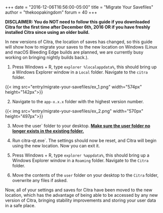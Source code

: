 +++
date = "2016-12-06T16:56:00-05:00"
title = "Migrate Your Savefiles"
author = "thekoopakingdom"
forum = 40
+++

**DISCLAIMER: You do NOT need to follow this guide if you downloaded Citra for the first time after December 6th, 2016 
OR if you have freshly installed Citra since using an older build.**

In new versions of Citra, the location of saves has changed, so this guide will show how to migrate your saves to the 
 new location on Windows (Linux and macOS Bleeding Edge builds are planned, we are currently busy working on bringing 
 nightly builds back.).

1. Press Windows + R, type `explorer %localappdata%`, this should bring up a Windows Explorer window in a `Local` 
 folder. Navigate to the `citra` folder.
 
{{< img src="entry/migrate-your-savefiles/ex_1.png" width="574px" height="142px">}}

2. Navigate to the `app-x.x.x` folder with the highest version number.

{{< img src="entry/migrate-your-savefiles/ex_2.png" width="570px" height="497px">}}

3. Move the user` folder to your desktop. **<u>Make sure the user folder no longer exists in the existing folder.</u>**

4. Run citra-qt.exe`. The settings should now be reset, and Citra will begin using the new location. Now you can exit 
    it.

5. Press Windows + R, type `explorer %appdata%`, this should bring up a Windows Explorer window in a `Roaming` folder. 
    Navigate to the ```Citra ```folder.

6. Move the contents of the `user` folder on your desktop to the `Citra` folder, overwrite any files if asked.

Now, all of your settings and saves for Citra have been moved to the new location, which has the advantage of being able
 to be accessed by any new version of Citra, bringing stability improvements and storing your user data in a safe place.
